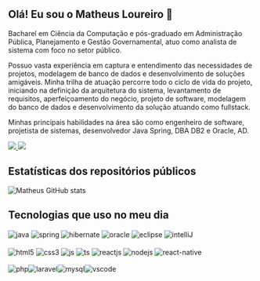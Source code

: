 ## Olá! Eu sou o Matheus Loureiro 🚀 
Bacharel em Ciência da Computação e pós-graduado em Administração Pública, Planejamento e Gestão Governamental, atuo como analista de sistema com foco no setor público.

Possuo vasta experiência em captura e entendimento das necessidades de projetos, modelagem de banco de dados e desenvolvimento de soluções amigáveis. Minha trilha de atuação percorre todo o ciclo de vida do projeto, iniciando na definição da arquitetura do sistema, levantamento de requisitos, aperfeiçoamento do negócio, projeto de software, modelagem do banco de dados e desenvolvimento da solução atuando como fullstack.

Minhas principais habilidades na área são como engenheiro de software, projetista de sistemas, desenvolvedor Java Spring, DBA DB2 e Oracle, AD.

<a href = "mailto:loureiro58@gmail.com" target="_blank">
	<img src="https://img.shields.io/badge/Gmail-D14836?style=for-the-badge&logo=gmail&logoColor=white">
</a>
<a href = "https://www.linkedin.com/in/matheus-loureiro-de-souza-ferreira-9a7935204/" target="_blank">
	<img src="https://img.shields.io/badge/LinkedIn-0077B5?style=for-the-badge&logo=linkedin&logoColor=white">
</a>

## Estatísticas dos repositórios públicos
![Matheus GitHub stats](https://github-readme-stats.vercel.app/api?username=loureiro58&show_icons=true&theme=dark)

## Tecnologias que uso no meu dia
<div style="display: inline_block;">
  <img align="center" alt="java" src="https://img.shields.io/badge/Java-ED8B00?style=for-the-badge&logo=openjdk&logoColor=white" />
  <img align="center" alt="spring" src="https://img.shields.io/badge/Spring-6DB33F?style=for-the-badge&logo=spring&logoColor=white" />	
  <img align="center" alt="hibernate" 
			 src="https://img.shields.io/badge/Hibernate-59666C?style=for-the-badge&logo=Hibernate&logoColor=white" />
  <img align="center" alt="oracle" src="https://img.shields.io/badge/Oracle-F80000?style=for-the-badge&logo=oracle&logoColor=black" />
	<img align="center" alt="eclipse" src="https://img.shields.io/badge/Eclipse-2C2255?style=for-the-badge&logo=eclipse&logoColor=white"/>
	<img align="center" alt="intelliJ" 
			 src="https://img.shields.io/badge/IntelliJ_IDEA-000000.svg?style=for-the-badge&logo=intellij-idea&logoColor=white" />
</div>
<br>
<div style="display: inline_block; ">
  <img align="center" alt="html5" src="https://img.shields.io/badge/HTML5-E34F26?style=for-the-badge&logo=html5&logoColor=white" />
  <img align="center" alt="css3" src="https://img.shields.io/badge/CSS3-1572B6?style=for-the-badge&logo=css3&logoColor=white" />
  <img align="center" alt="js" src="https://img.shields.io/badge/JavaScript-F7DF1E?style=for-the-badge&logo=javascript&logoColor=black" />
  <img align="center" alt="ts" src="https://img.shields.io/badge/TypeScript-007ACC?style=for-the-badge&logo=typescript&logoColor=white" />
  <img align="center" alt="reactjs" src="https://img.shields.io/badge/React-20232A?style=for-the-badge&logo=react&logoColor=61DAFB" />
  <img align="center" alt="nodejs" src="https://img.shields.io/badge/Node.js-43853D?style=for-the-badge&logo=node.js&logoColor=white" />
  <img align="center" alt="react-native" 
       src="https://img.shields.io/badge/React_Native-20232A?style=for-thebadge&logo=react&logoColor=61DAFB" />
  </div>
<br>
<div style="display: flex; ">
  <img align="center" alt="php" src="https://img.shields.io/badge/PHP-777BB4?style=for-the-badge&logo=php&logoColor=white" />
  <img align="center" alt="laravel" src="https://img.shields.io/badge/Laravel-FF2D20?style=for-the-badge&logo=laravel&logoColor=white"/>
  <img align="center" alt="mysql" src="https://img.shields.io/badge/MySQL-005C84?style=for-the-badge&logo=mysql&logoColor=white" />
  <img align="center" alt="vscode" 
			 src="https://img.shields.io/badge/Visual_Studio-5C2D91?style=for-the-badge&logo=visual%20studio&logoColor=white" />
</div>

